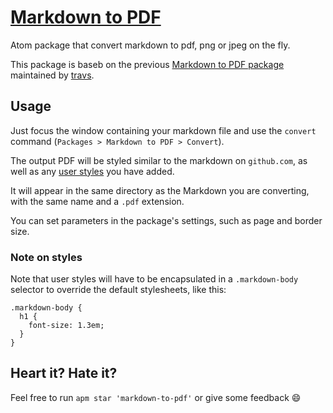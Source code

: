 # [Markdown to PDF](https://atom.io/packages/markdown-to-pdf)

Atom package that convert markdown to pdf, png or jpeg on the fly.

This package is baseb on the previous [Markdown to PDF package](https://github.com/travs/markdown-to-pdf) maintained by [travs](https://github.com/travs).

## Usage

Just focus the window containing your markdown file and use the `convert` command (`Packages > Markdown to PDF > Convert`).

The output PDF will be styled similar to the markdown on `github.com`, as well as any [user styles](https://flight-manual.atom.io/using-atom/sections/basic-customization/#style-tweaks) you have added.

It will appear in the same directory as the Markdown you are converting, with the same name and a `.pdf` extension.

You can set parameters in the package's settings, such as page and border size.

### Note on styles

Note that user styles will have to be encapsulated in a `.markdown-body` selector to override the default stylesheets, like this:

```less
.markdown-body {
  h1 {
    font-size: 1.3em;
  }
}
```

## Heart it? Hate it?

Feel free to run `apm star 'markdown-to-pdf'` or give some feedback :smile:
